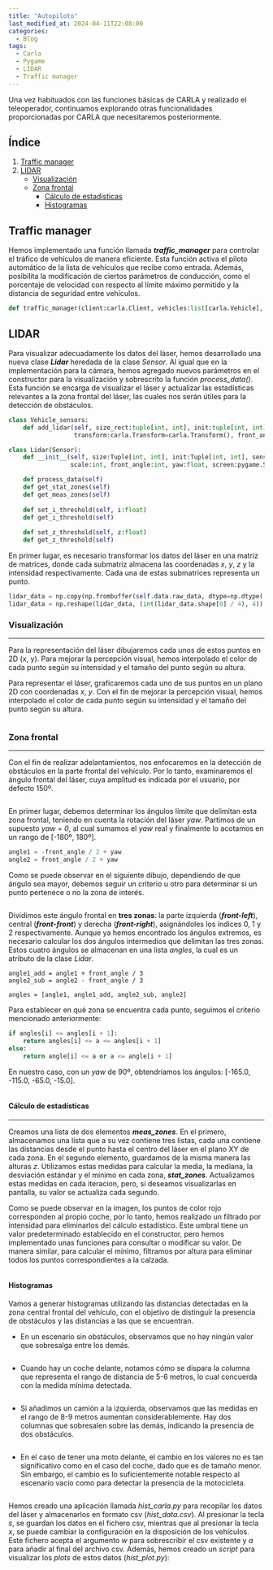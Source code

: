 ```yaml
---
title: "Autopiloto"
last_modified_at: 2024-04-11T22:08:00
categories:
  - Blog
tags:
  - Carla
  - Pygame
  - LIDAR
  - Traffic manager
---
```


Una vez habituados con las funciones básicas de CARLA y realizado el teleoperador, continuamos explorando otras funcionalidades proporcionadas por CARLA que necesitaremos posteriormente.

## Índice
1. [Traffic manager](#traffic-manager)
2. [LIDAR](#lidar)
   - [Visualización](#visualización)
   - [Zona frontal](#zona-frontal)
     - [Cálculo de estadísticas](#cálculo-de-estadísticas)
     - [Histogramas](#histogramas)

## Traffic manager

Hemos implementado una función llamada ***traffic_manager*** para controlar el tráfico de vehículos de manera eficiente. Esta función activa el piloto automático de la lista de vehículos que recibe como entrada. Además, posibilita la modificación de ciertos parámetros de conducción, como el porcentaje de velocidad con respecto al límite máximo permitido y la distancia de seguridad entre vehículos.
```python
def traffic_manager(client:carla.Client, vehicles:list[carla.Vehicle], port:int=5000)
```

## LIDAR

Para visualizar adecuadamente los datos del láser, hemos desarrollado una nueva clase ***Lidar*** heredada de la clase *Sensor*. Al igual que en la implementación para la cámara, hemos agregado nuevos parámetros en el constructor para la visualización y sobrescrito la función *process_data()*. Esta función se encarga de visualizar el láser y actualizar las estadísticas relevantes a la zona frontal del láser, las cuales nos serán útiles para la detección de obstáculos.

```python
class Vehicle_sensors:
    def add_lidar(self, size_rect:tuple[int, int], init:tuple[int, int]=(0, 0), scale_lidar:int=25,
                  transform:carla.Transform=carla.Transform(), front_angle:int=150, show_stats:bool=True):

class Lidar(Sensor): 
    def __init__(self, size:Tuple[int, int], init:Tuple[int, int], sensor:carla.Sensor,
                 scale:int, front_angle:int, yaw:float, screen:pygame.Surface, show_stats:bool)

    def process_data(self)
    def get_stat_zones(self)
    def get_meas_zones(self)
    
    def set_i_threshold(self, i:float)
    def get_i_threshold(self)
    
    def set_z_threshold(self, z:float)
    def get_z_threshold(self)
```

En primer lugar, es necesario transformar los datos del láser en una matriz de matrices, donde cada submatriz almacena las coordenadas *x*, *y*, *z* y la intensidad respectivamente. Cada una de estas submatrices representa un punto.
```python
lidar_data = np.copy(np.frombuffer(self.data.raw_data, dtype=np.dtype('f4')))
lidar_data = np.reshape(lidar_data, (int(lidar_data.shape[0] / 4), 4))
```

### Visualización
---

Para la representación del láser dibujaremos cada unos de estos puntos en 2D (x, y). Para mejorar la percepción visual, hemos interpolado el color de cada punto según su intensidad y el tamaño del punto según su altura.

Para representar el láser, graficaremos cada uno de sus puntos en un plano 2D con coordenadas *x*, *y*. Con el fin de mejorar la percepción visual, hemos interpolado el color de cada punto según su intensidad y el tamaño del punto según su altura.
<figure class="align-center" style="max-width: 100%">
  <img src="{{ site.url }}{{ site.baseurl }}/images/autopilot/interpolate.png" alt="">
</figure>

### Zona frontal
---

Con el fin de realizar adelantamientos, nos enfocaremos en la detección de obstáculos en la parte frontal del vehículo. Por lo tanto, examinaremos el ángulo frontal del láser, cuya amplitud es indicada por el usuario, por defecto 150º.
<figure class="align-center" style="max-width: 100%">
  <img src="{{ site.url }}{{ site.baseurl }}/images/autopilot/front_angle.png" alt="">
</figure>

En primer lugar, debemos determinar los ángulos límite que delimitan esta zona frontal, teniendo en cuenta la rotación del láser *yaw*. Partimos de un supuesto *yaw = 0*, al cual sumamos el *yaw* real y finalmente lo acotamos en un rango de [-180º, 180º].
```python
angle1 = -front_angle / 2 + yaw
angle2 = front_angle / 2 + yaw
```

Como se puede observar en el siguiente dibujo, dependiendo de que ángulo sea mayor, debemos seguir un criterio u otro para determinar si un punto pertenece o no la zona de interés. 
<figure class="align-center" style="max-width: 100%">
  <img src="{{ site.url }}{{ site.baseurl }}/images/autopilot/draw_angles.jpg" alt="">
</figure>

Dividimos este ángulo frontal en **tres zonas**: la parte izquierda (***front-left***), central (***front-front***) y derecha (***front-right***), asignándoles los índices 0, 1 y 2 respectivamente. Aunque ya hemos encontrado los ángulos extremos, es necesario calcular los dos ángulos intermedios que delimitan las tres zonas. Estos cuatro ángulos se almacenan en una lista *angles*, la cual es un atributo de la clase *Lidar*. 
```
angle1_add = angle1 + front_angle / 3
angle2_sub = angle2 - front_angle / 3

angles = [angle1, angle1_add, angle2_sub, angle2]
```
Para establecer en qué zona se encuentra cada punto, seguimos el criterio mencionado anteriormente:
```python
if angles[i] <= angles[i + 1]:
    return angles[i] <= a <= angles[i + 1]
else:
    return angle[i] <= a or a <= angle[i + 1]
```

En nuestro caso, con un *yaw* de 90º, obtendríamos los ángulos: [-165.0, -115.0, -65.0, -15.0].
<figure class="align-center" style="max-width: 100%">
  <img src="{{ site.url }}{{ site.baseurl }}/images/autopilot/three_zones.png" alt="">
</figure>

#### Cálculo de estadísticas
---

Creamos una lista de dos elementos ***meas_zones***. En el primero, almacenamos una lista que a su vez contiene tres listas, cada una contiene las distancias desde el punto hasta el centro del láser en el plano XY de cada zona. En el segundo elemento, guardamos de la misma manera las alturas *z*. Utilizamos estas medidas para calcular la media, la mediana, la desviación estándar y el mínimo en cada zona, ***stat_zones***. Actualizamos estas medidas en cada iteracion, pero, si deseamos visualizarlas en pantalla, su valor se actualiza cada segundo.

Como se puede observar en la imagen, los puntos de color rojo corresponden al propio coche, por lo tanto, hemos realizado un filtrado por intensidad para eliminarlos del cálculo estadístico. Este umbral tiene un valor predeterminado establecido en el constructor, pero hemos implementado unas funciones para consultar o modificar su valor. De manera similar, para calcular el mínimo, filtramos por altura para eliminar todos los puntos correspondientes a la calzada.
<figure class="align-center" style="max-width: 100%">
  <img src="{{ site.url }}{{ site.baseurl }}/images/autopilot/stats.png" alt="">
</figure>

#### Histogramas

Vamos a generar histogramas utilizando las distancias detectadas en la zona central frontal del vehículo, con el objetivo de distinguir la presencia de obstáculos y las distancias a las que se encuentran.

- En un escenario sin obstáculos, observamos que no hay ningún valor que sobresalga entre los demás.
<figure class="align-center" style="max-width: 100%">
  <img src="{{ site.url }}{{ site.baseurl }}/images/autopilot/hist/hist_empty.png" alt="">
</figure>

- Cuando hay un coche delante, notamos cómo se dispara la columna que representa el rango de distancia de 5-6 metros, lo cual concuerda con la medida mínima detectada.
<figure class="align-center" style="max-width: 100%">
  <img src="{{ site.url }}{{ site.baseurl }}/images/autopilot/hist/hist_car.png" alt="">
</figure>

- Si añadimos un camión a la izquierda, observamos que las medidas en el rango de 8-9 metros aumentan considerablemente. Hay dos columnas que sobresalen sobre las demás, indicando la presencia de dos obstáculos.
<figure class="align-center" style="max-width: 100%">
  <img src="{{ site.url }}{{ site.baseurl }}/images/autopilot/hist/hist_car_truck.png" alt="">
</figure>

- En el caso de tener una moto delante, el cambio en los valores no es tan significativo como en el caso del coche, dado que es de tamaño menor. Sin embargo, el cambio es lo suficientemente notable respecto al escenario vacío como para detectar la presencia de la motocicleta.
<figure class="align-center" style="max-width: 100%">
  <img src="{{ site.url }}{{ site.baseurl }}/images/autopilot/hist/hist_motorbike.png" alt="">
</figure>

Hemos creado una aplicación llamada *hist_carla.py* para recopilar los datos del láser y almacenarlos en formato csv (*hist_data.csv*). Al presionar la tecla *s*, se guardan los datos en el fichero csv, mientras que al presionar la tecla *x*, se puede cambiar la configuración en la disposición de los vehículos. Este fichero acepta el argumento *w* para sobrescribir el csv existente y *a* para añadir al final del archivo csv. Además, hemos creado un *script* para visualizar los *plots* de estos datos (*hist_plot.py*):
<figure class="align-center" style="max-width: 100%">
  <img src="{{ site.url }}{{ site.baseurl }}/images/autopilot/hist/hist_plot.png" alt="">
</figure>
